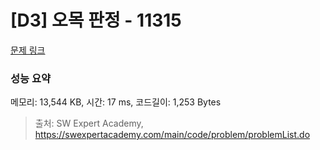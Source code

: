 # [D3] 오목 판정 - 11315 

[문제 링크](https://swexpertacademy.com/main/code/problem/problemDetail.do?contestProbId=AXaSUPYqPYMDFASQ) 

### 성능 요약

메모리: 13,544 KB, 시간: 17 ms, 코드길이: 1,253 Bytes



> 출처: SW Expert Academy, https://swexpertacademy.com/main/code/problem/problemList.do
